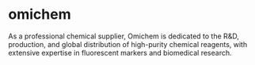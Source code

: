 # omichem
As a professional chemical supplier, Omichem is dedicated to the R&amp;D, production, and global distribution of high-purity chemical reagents, with extensive expertise in fluorescent markers and biomedical research. 
